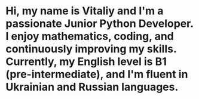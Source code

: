 # Hi, my name is Vitaliy and I'm a passionate Junior Python Developer. I enjoy mathematics, coding, and continuously improving my skills. Currently, my English level is B1 (pre-intermediate), and I'm fluent in Ukrainian and Russian languages.
